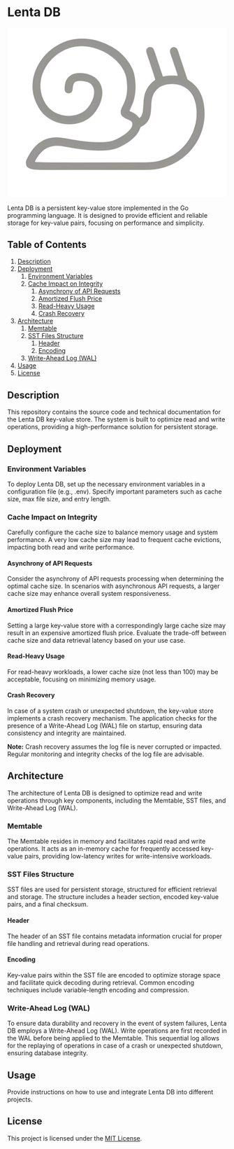 # Lenta DB

![Lenta DB Logo](logo.png)

Lenta DB is a persistent key-value store implemented in the Go programming language. It is designed to provide efficient and reliable storage for key-value pairs, focusing on performance and simplicity.

## Table of Contents
1. [Description](#description)
2. [Deployment](#deployment)
    1. [Environment Variables](#environment-variables)
    2. [Cache Impact on Integrity](#cache-impact-on-integrity)
        1. [Asynchrony of API Requests](#asynchrony-of-api-requests)
        2. [Amortized Flush Price](#amortized-flush-price)
        3. [Read-Heavy Usage](#read-heavy-usage)
        4. [Crash Recovery](#crash-recovery)
3. [Architecture](#architecture)
    1. [Memtable](#memtable)
    2. [SST Files Structure](#sst-files-structure)
        1. [Header](#header)
        2. [Encoding](#encoding)
    3. [Write-Ahead Log (WAL)](#write-ahead-log-wal)
4. [Usage](#usage)
5. [License](#license)

## Description
This repository contains the source code and technical documentation for the Lenta DB key-value store. The system is built to optimize read and write operations, providing a high-performance solution for persistent storage.

## Deployment
### Environment Variables
To deploy Lenta DB, set up the necessary environment variables in a configuration file (e.g., .env). Specify important parameters such as cache size, max file size, and entry length.

### Cache Impact on Integrity
Carefully configure the cache size to balance memory usage and system performance. A very low cache size may lead to frequent cache evictions, impacting both read and write performance.

#### Asynchrony of API Requests
Consider the asynchrony of API requests processing when determining the optimal cache size. In scenarios with asynchronous API requests, a larger cache size may enhance overall system responsiveness.

#### Amortized Flush Price
Setting a large key-value store with a correspondingly large cache size may result in an expensive amortized flush price. Evaluate the trade-off between cache size and data retrieval latency based on your use case.

#### Read-Heavy Usage
For read-heavy workloads, a lower cache size (not less than 100) may be acceptable, focusing on minimizing memory usage.

#### Crash Recovery
In case of a system crash or unexpected shutdown, the key-value store implements a crash recovery mechanism. The application checks for the presence of a Write-Ahead Log (WAL) file on startup, ensuring data consistency and integrity are maintained.

**Note:** Crash recovery assumes the log file is never corrupted or impacted. Regular monitoring and integrity checks of the log file are advisable.

## Architecture
The architecture of Lenta DB is designed to optimize read and write operations through key components, including the Memtable, SST files, and Write-Ahead Log (WAL).

### Memtable
The Memtable resides in memory and facilitates rapid read and write operations. It acts as an in-memory cache for frequently accessed key-value pairs, providing low-latency writes for write-intensive workloads.

### SST Files Structure
SST files are used for persistent storage, structured for efficient retrieval and storage. The structure includes a header section, encoded key-value pairs, and a final checksum.

#### Header
The header of an SST file contains metadata information crucial for proper file handling and retrieval during read operations.

#### Encoding
Key-value pairs within the SST file are encoded to optimize storage space and facilitate quick decoding during retrieval. Common encoding techniques include variable-length encoding and compression.

### Write-Ahead Log (WAL)
To ensure data durability and recovery in the event of system failures, Lenta DB employs a Write-Ahead Log (WAL). Write operations are first recorded in the WAL before being applied to the Memtable. This sequential log allows for the replaying of operations in case of a crash or unexpected shutdown, ensuring database integrity.

## Usage
Provide instructions on how to use and integrate Lenta DB into different projects.


## License
This project is licensed under the [MIT License](LICENSE).

